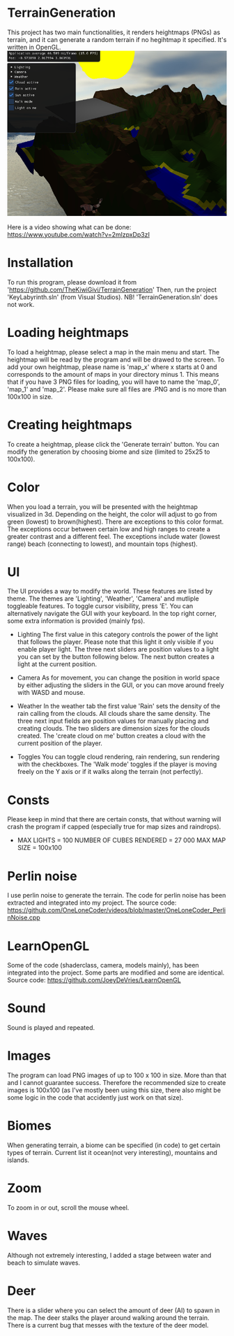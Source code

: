 # TerrainGeneration
This project has two main functionalities, it renders heightmaps (PNGs) as terrain, and it can generate a random terrain if no hegihtmap it specified. It's written in OpenGL.
![Pic of mountain terrain](https://github.com/TheKiwiGivi/TerrainGeneration/blob/master/Pics/generated_mountain.PNG)

Here is a video showing what can be done: https://www.youtube.com/watch?v=2mlzpxDp3zI

# Installation
To run this program, please download it from 'https://github.com/TheKiwiGivi/TerrainGeneration'
Then, run the project 'KeyLabyrinth.sln' (from Visual Studios).
NB! 'TerrainGeneration.sln' does not work.

# Loading heightmaps
To load a heightmap, please select a map in the main menu and start. The heightmap will be read by the program and will be drawed to the screen. To add your own heightmap, please name is 'map_x' where x starts at 0 and corresponds to the amount of maps in your directory minus 1. This means that if you have 3 PNG files for loading, you will have to name the 'map_0', 'map_1' and 'map_2'. Please make sure all files are .PNG and is no more than 100x100 in size.

# Creating heightmaps
To create a heightmap, please click the 'Generate terrain' button. You can modify the generation by choosing biome and size (limited to 25x25 to 100x100).

# Color
When you load a terrain, you will be presented with the heightmap visualized in 3d. Depending on the height, the color will adjust to go from green (lowest) to brown(highest). There are exceptions to this color format. The exceptions occur between certain low and high ranges to create a greater contrast and a different feel. The exceptions include water (lowest range) beach (connecting to lowest), and mountain tops (highest).

# UI
The UI provides a way to modify the world. These features are listed by theme. The themes are 'Lighting', 'Weather', 'Camera' and mutliple toggleable features. 
To toggle cursor visibility, press 'E'. You can alternatively navigate the GUI with your keyboard.
In the top right corner, some extra information is provided (mainly fps). 

* Lighting
The first value in this category controls the power of the light that follows the player. Please note that this light it only visible if you enable player light.
The three next sliders are position values to a light you can set by the button following below. 
The next button creates a light at the current position.

* Camera
As for movement, you can change the position in world space by either adjusting the sliders in the GUI, or you can move around freely with WASD and mouse.

* Weather
In the weather tab the first value 'Rain' sets the density of the rain calling from the clouds. All clouds share the same density.
The three next input fields are position values for manually placing and creating clouds.
The two sliders are dimension sizes for the clouds created. 
The 'create cloud on me' button creates a cloud with the current position of the player.

* Toggles
You can toggle cloud rendering, rain rendering, sun rendering with the checkboxes.
The 'Walk mode' toggles if the player is moving freely on the Y axis or if it walks along the terrain (not perfectly).

# Consts
Please keep in mind that there are certain consts, that without warning will crash the program if capped (especially true for map sizes and raindrops).
* MAX LIGHTS = 100
NUMBER OF CUBES RENDERED = 27 000
MAX MAP SIZE = 100x100

# Perlin noise
I use perlin noise to generate the terrain. The code for perlin noise has been extracted and integrated into my project. The source code: https://github.com/OneLoneCoder/videos/blob/master/OneLoneCoder_PerlinNoise.cpp

# LearnOpenGL
Some of the code (shaderclass, camera, models mainly), has been integrated into the project. Some parts are modified and some are identical. 
Source code: https://github.com/JoeyDeVries/LearnOpenGL

# Sound
Sound is played and repeated.

# Images
The program can load PNG images of up to 100 x 100 in size. More than that and I cannot guarantee success. Therefore the recommended size to create images is 100x100 (as I've mostly been using this size, there also might be some logic in the code that accidently just work on that size).

# Biomes
When generating terrain, a biome can be specified (in code) to get certain types of terrain. Current list it ocean(not very interesting), mountains and islands.

# Zoom
To zoom in or out, scroll the mouse wheel.

# Waves
Although not extremely interesting, I added a stage between water and beach to simulate waves.

# Deer
There is a slider where you can select the amount of deer (AI) to spawn in the map. The deer stalks the player around walking around the terrain. There is a current bug that messes with the texture of the deer model.
